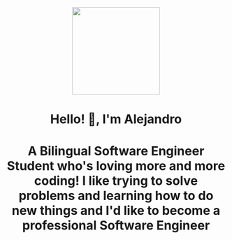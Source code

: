 <div id="header" align="center"> 
    <img src="https://media.giphy.com/media/scZPhLqaVOM1qG4lT9/giphy.gif" width="200" />
    <h1 align="center">Hello! 👋, I'm Alejandro</h1>
    <h1 align="center">A Bilingual Software Engineer Student who's loving more and more coding!
                I like trying to solve problems and learning how to do new things
                and I'd like to become a professional Software Engineer 
    </h1>                 
</div>








<!--
**killerfrix/killerfrix** is a ✨ _special_ ✨ repository because its `README.md` (this file) appears on your GitHub profile.

Here are some ideas to get you started:

- 🔭 I’m currently working on ...
- 🌱 I’m currently learning ...
- 👯 I’m looking to collaborate on ...
- 🤔 I’m looking for help with ...
- 💬 Ask me about ...
- 📫 How to reach me: ...
- 😄 Pronouns: ...
- ⚡ Fun fact: ...
-->
